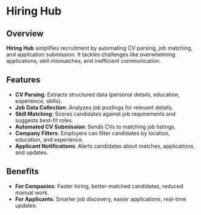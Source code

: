 # Hiring Hub  

## Overview  
**Hiring Hub** simplifies recruitment by automating CV parsing, job matching, and application submission. It tackles challenges like overwhelming applications, skill mismatches, and inefficient communication.  

## Features  
- **CV Parsing**: Extracts structured data (personal details, education, experience, skills).  
- **Job Data Collection**: Analyzes job postings for relevant details.  
- **Skill Matching**: Scores candidates against job requirements and suggests best-fit roles.  
- **Automated CV Submission**: Sends CVs to matching job listings.  
- **Company Filters**: Employers can filter candidates by location, education, and experience.  
- **Applicant Notifications**: Alerts candidates about matches, applications, and updates.  

## Benefits  
- **For Companies**: Faster hiring, better-matched candidates, reduced manual work.  
- **For Applicants**: Smarter job discovery, easier applications, real-time updates.
